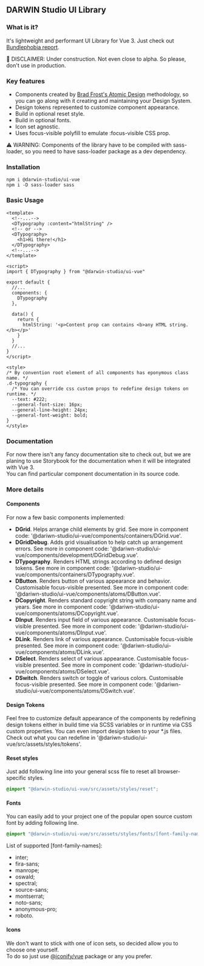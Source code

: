## DARWIN Studio UI Library

### What is it?
It's lightweight and performant UI Library for Vue 3. 
Just check out [Bundlephobia report](https://bundlephobia.com/result?p=@darwin-studio/ui-vue).

🚧 DISCLAIMER: Under construction. Not even close to alpha. So please, don't use in production.

### Key features
- Components created by [Brad Frost's Atomic Design](https://atomicdesign.bradfrost.com/) methodology, so you can go along with it creating and maintaining your Design System.  
- Design tokens represented to customize component appearance.    
- Build in optional reset style.
- Build in optional fonts.
- Icon set agnostic.
- Uses focus-visible polyfill to emulate :focus-visible CSS prop.

⚠ WARNING: Components of the library have to be compiled with sass-loader, so you need to have sass-loader package as a dev dependency. 

### Installation
```shell script
npm i @darwin-studio/ui-vue
npm i -D sass-loader sass
```  

### Basic Usage
```vue
<template>
  <!--...-->
  <DTypography :content="htmlString" />
  <!-- or -->
  <DTypography>
    <h1>Hi there!</h1>
  </DTypography>
  <!--...-->
</template>

<script>
import { DTypography } from "@darwin-studio/ui-vue"

export default {
  //...
  components: {
    DTypography
  },

  data() {
    return {
      htmlString: '<p>Content prop can contains <b>any HTML string.</b></p>'
    }
  }
  //...
}
</script>

<style>
/* By convention root element of all components has eponymous class name. */
.d-typography {
  /* You can override css custom props to redefine design tokens on runtime. */
  --text: #222;
  --general-font-size: 16px;
  --general-line-height: 24px;
  --general-font-weight: bold;
}
</style>
```   

### Documentation

For now there isn't any fancy documentation site to check out, 
but we are planing to use Storybook for the documentation when it will be integrated with Vue 3.   
You can find particular component documentation in its source code. 

### More details  

#### Components

For now a few basic components implemented: 
* **DGrid**. Helps arrange child elements by grid. 
See more in component code: '@dariwn-studio/ui-vue/components/containers/DGrid.vue'.
* **DGridDebug**. Adds grid visualisation to help catch up arrangement errors. 
See more in component code: '@dariwn-studio/ui-vue/components/development/DGridDebug.vue'.
* **DTypography**. Renders HTML strings according to defined design tokens. 
See more in component code: '@dariwn-studio/ui-vue/components/containers/DTypography.vue'.
* **DButton**. Renders button of various appearance and behavior. 
Customisable focus-visible presented. See more in component code: '@dariwn-studio/ui-vue/components/atoms/DButton.vue'.
* **DCopyright**. Renders standard copyright string with company name and years. 
See more in component code: '@dariwn-studio/ui-vue/components/atoms/DCopyright.vue'.
* **DInput**. Renders input field of various appearance. 
Customisable focus-visible presented. See more in component code: '@dariwn-studio/ui-vue/components/atoms/DInput.vue'.
* **DLink**. Renders link of various appearance. 
Customisable focus-visible presented. See more in component code: '@dariwn-studio/ui-vue/components/atoms/DLink.vue'.
* **DSelect**. Renders select of various appearance. 
Customisable focus-visible presented. See more in component code: '@dariwn-studio/ui-vue/components/atoms/DSelect.vue'.
* **DSwitch**. Renders switch or toggle of various colors. 
Customisable focus-visible presented. See more in component code: '@dariwn-studio/ui-vue/components/atoms/DSwitch.vue'.

#### Design Tokens  

Feel free to customize default appearance of the components by 
redefining design tokens either in build time via SCSS variables or 
in runtime via CSS custom properties. 
You can even import design token to your *.js files. 
Check out what you can redefine in '@dariwn-studio/ui-vue/src/assets/styles/tokens'.

#### Reset styles  

Just add following line into your general scss file to reset all browser-specific styles.
```scss
@import "@darwin-studio/ui-vue/src/assets/styles/reset";
```

#### Fonts  

You can easily add to your project one of the popular open source custom font by adding following line. 
```scss
@import "@darwin-studio/ui-vue/src/assets/styles/fonts/[font-family-name]";
```
List of supported [font-family-names]:  
- inter;
- fira-sans;
- manrope;
- oswald;
- spectral;
- source-sans;
- montserrat;
- noto-sans;
- anonymous-pro;
- roboto.

#### Icons  

We don't want to stick with one of icon sets, so decided allow you to choose one yourself.  
To do so just use [@iconify/vue](https://docs.iconify.design/implementations/vue/) package or any you prefer.

